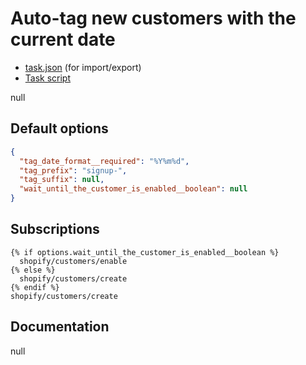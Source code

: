 # Auto-tag new customers with the current date

* [task.json](../../tasks/auto-tag-customers-with-the-current-date.json) (for import/export)
* [Task script](./script.liquid)

null

## Default options

```json
{
  "tag_date_format__required": "%Y%m%d",
  "tag_prefix": "signup-",
  "tag_suffix": null,
  "wait_until_the_customer_is_enabled__boolean": null
}
```

## Subscriptions

```liquid
{% if options.wait_until_the_customer_is_enabled__boolean %}
  shopify/customers/enable
{% else %}
  shopify/customers/create
{% endif %}
shopify/customers/create
```

## Documentation

null
